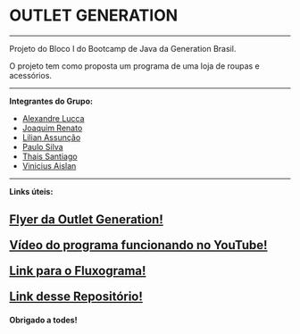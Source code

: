 # OUTLET GENERATION

------------------------

Projeto do Bloco I do Bootcamp de Java da Generation Brasil.

O projeto tem como proposta um programa de uma loja de roupas e acessórios.

------------------------
<b>Integrantes do Grupo:</b>
- [Alexandre Lucca](https://github.com/alexamorim17)
- [Joaquim Renato](https://github.com/Joaquim-Renato)
- [Lilian Assunção](https://github.com/LilianLCA)
- [Paulo Silva](https://github.com/PAUL0SP)
- [Thais Santiago](https://github.com/ThaisSantiago)
- [Vinicius Aislan](https://github.com/viniciusaislan)
------------------------
<b>Links úteis:<b/>

[Flyer da Outlet Generation!](https://imgur.com/a/fD9pOYU.jpeg)</p>
[Vídeo do programa funcionando no YouTube!](https://youtu.be/aXUpAyUtR5s)</p>
[Link para o Fluxograma!](https://miro.com/app/board/uXjVOaUD3CQ=/)</p>
[Link desse Repositório!](https://github.com/alexamorim17/Generation-Projeto-2)</p>
------------------------
<b>Obrigado a todes!<b/>
